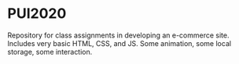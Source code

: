 # PUI2020
Repository for class assignments in developing an e-commerce site. Includes very basic HTML, CSS, and JS. Some animation, some local storage, some interaction.

